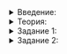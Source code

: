 <details>
<summary>Введение:</summary>
    
# Введение

Вы уже сталкивались с алгоритмами поиска и методами контейнеров  `find`  и  `count`. Алгоритм  [`find`](https://ru.cppreference.com/w/cpp/algorithm/find)  и его родственники  `find_if`  и  `find_if_not`  ищут элемент в контейнере. Алгоритмы  [`count`](https://ru.cppreference.com/w/cpp/algorithm/count)  и  `count_if`  возвращают количество элементов, равных переданному параметру, и количество элементов, для которых выполняется некое условие.

Когда у контейнера есть собственные методы поиска, лучше использовать их, а не общий алгоритм. Например, при поиске в словаре или множестве метод  `find`  будет эффективнее, чем алгоритм  `find`:

```cpp
map<int, string> my_map;
my_map[0] = "первый"s;
my_map[1] = "второй"s;
my_map[2] = "третий"s;
// результаты этих двух поисков будут одинаковы,
// но первый будет сделан более эффективно
auto it_more_efficient = my_map.find(1);
auto it = find(my_map.begin(), my_map.end(), 1);

```

Простой поиск элемента, проверка его существования и подсчёт элементов — не единственные алгоритмы поиска. В этой теме вы научитесь:

-   искать первый элемент, равный данному или больший,
-   искать первый элемент, больший, чем данный,
-   делать всё это в отсортированном и неотсортированном векторе, строке, в словаре и множестве.

Чтобы систематизировать знания, вы будете отмечать методы и функции в таблице.

### Методы поиска

|Что и как хотим найти? / Где ищем?|Неотсортированный вектор|Отсортированный вектор|Множество или словарь|
|--|--|--|--|
|Проверка существования|
|Проверка существования и поиск первого подходящего элемента|
|Поиск первого элемента, большего или равного данному|
|Поиск первого элемента, большего данного|
|Подсчёт количества|
|Перебор по всем подходящим элементам|
</details>

<details>
<summary>Теория:</summary>

# Понятие итератора

Программисты любят использовать то, что уже написано. Причин на это много. Среди них наверняка есть и лень. Но гораздо важнее другое: если что-нибудь уже написано, значит это протестировано, ошибки найдены и исправлены. Если не все, то хотя бы часть. Поэтому программисты рады, когда менять в коде надо совсем мало. Чем меньше, тем лучше. Меньше изменений, меньше ошибок, меньше времени на разработку.

Чтобы избежать будущих изменений и сделать код более гибким, программисты прибегают к приёму, который можно назвать «добавление уровня абстракции».

Рассмотрим пример:

```cpp
#include <iostream>

using namespace std;

int main() {
    cout << "Платочки белые"s << endl;
    cout << "Платочки белые"s << endl;
    cout << "Платочки белые"s << endl;
    cout << "Платочки белые, глаза печальные"s << endl;
    cout << "Вагончик тронется"s << endl;
    cout << "Вагончик тронется"s << endl;
    cout << "Вагончик тронется"s << endl;
    cout << "Вагончик тронется, перрон останется"s << endl;
}

```

Если окажется, что платочки не белые, а синие, придётся поправить это в четырёх местах. Шанс ошибиться и забыть внести нужное исправление достаточно большой.

Добавляем новый уровень абстракции — переменные, куда положим строки:

```cpp
#include <iostream>
#include <string>

using namespace std;

int main() {
    string chorus_1 = "Платочки белые"s;
    string chorus_2 = "Вагончик тронется"s;
    cout << chorus_1 << endl;
    cout << chorus_1 << endl;
    cout << chorus_1 << endl;
    cout << chorus_1 <<", глаза печальные"s << endl;
    cout << chorus_2 << endl;
    cout << chorus_2 << endl;
    cout << chorus_2 << endl;
    cout << chorus_2 << ", перрон останется"s << endl;
}

```

Теперь заменить цвет платочков стало гораздо проще. Мы абстрагировались от конкретной строки и работаем с переменной. Переменная — наш новый уровень абстракции. Если пофантазировать с этим примером дальше, можно найти и такую абстракцию как цикл. За ней будет прятаться повторение строчек нужное количество раз. А мы увидим, что циклов уже два, и добавим ещё один уровень абстракции — функцию. Потом подумаем, что, может быть, не хотим выводить всю песню на консоль, и было бы здорово записать её в файл или отправить в сеть. Будут появляться всё более и более высокие уровни абстракции, которые позволят делать код гибче. Именно так когда-то была придумана концепция итераторов.

Отвлекитесь от платочков, нас ждут более насущные дела — итерация по контейнерам.

Для каждого контейнера переход от одного элемента к другому может осуществляться разными способами. Например, чтобы перейти с одного элемента вектора на другой, нужно просто сдвинуться в памяти компьютера вперёд на размер одного элемента вектора. Во множестве и словаре будет иначе. Возникают вопросы:

-   Должен ли запускаемый алгоритм знать эти различия?
-   Если пишем алгоритмы под каждый контейнер, каков шанс, что ошибка, найденная в одном из алгоритмов, будет исправлена в другом?

Гораздо удобнее придумать новую абстракцию и научить алгоритмы работать с ней, а за каждой абстракцией спрятать конкретную реализацию.


Вспомним уже известный вам алгоритм  `count`:

```cpp
const vector<int> xs = {1, 2, 1, 1, 5};
cout << count(xs.begin(), xs.end(), 1) << endl; // 3

```

Методы  `xs.begin()`  и  `xs.end()`  возвращают итераторы, и дальше алгоритм  `count`  работает именно с итераторами. Через них алгоритм получает доступ к элементам контейнера, может итерировать по элементам, но к самому контейнеру у алгоритма доступа нет. Вектор остаётся неизменным. Не меняется порядок элементов, размер не увеличивается и не уменьшается. Сделать это через итераторы нельзя. Получается, что итераторы ещё и защищают контейнер от неожиданных изменений. При этом заменить  `vector`  на другой контейнер не составит труда.

</details>

<details>
<summary>Задание 1:</summary>

## Задание 1

Научимся применять новый алгоритм  `find_if`. Результат его работы — итератор, указывающий на первый элемент в контейнере, для которого выполняется некое условие. В качестве параметров он принимает итератор на начало контейнера, итератор на конец и лямбда-функцию, аналогично алгоритму  `count_if`. Воспользуйтесь алгоритмом  `find_if`  и найдите в заданном векторе языков программирования первый язык, начинающийся на “C”. Чтобы получить доступ к элементу контейнера через итератор, примените оператор  `*`:

```cpp
cout << *it << endl;

```

Считайте, что искомый элемент в контейнере существует.

### Пример вывода:

```
С#
```

### Подсказка

Чтобы правильно вызвать  `find_if`, пригодятся лямбда-функции. Вернитесь к уроку о них, если возникли сложности.

</details>

<details>
<summary>Задание 2:</summary>

## Задание 2

Как вы помните, итераторы даны нам для гибкости кода и для простоты внесения изменений. Пусть теперь вектор будет хранить не просто строки, а структуры. Найдите первый и единственный в данном случае язык, начинающийся на “J”. Попробуйте самостоятельно разобраться, как правильно вывести результат на экран. Всё так же продолжайте считать, что искомый элемент в контейнере есть.

### Пример вывода:

```
Java, 24
```

### Подсказка

Чтобы получить доступ к отдельным полям структуры через итератор, используйте  `->`.

</details>
